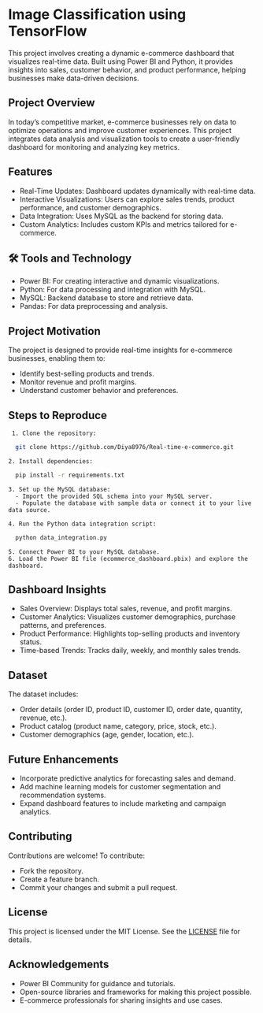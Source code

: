 
# Image Classification using TensorFlow

This project involves creating a dynamic e-commerce dashboard that visualizes real-time data. Built using Power BI and Python, it provides insights into sales, customer behavior, and product performance, helping businesses make data-driven decisions.

## Project Overview
In today’s competitive market, e-commerce businesses rely on data to optimize operations and improve customer experiences. This project integrates data analysis and visualization tools to create a user-friendly dashboard for monitoring and analyzing key metrics.




## Features

- Real-Time Updates: Dashboard updates dynamically with real-time data.
- Interactive Visualizations: Users can explore sales trends, product performance, and customer demographics.
- Data Integration: Uses MySQL as the backend for storing data.
- Custom Analytics: Includes custom KPIs and metrics tailored for e-commerce.



## 🛠 Tools and Technology
- Power BI: For creating interactive and dynamic visualizations.
- Python: For data processing and integration with MySQL.
- MySQL: Backend database to store and retrieve data.
- Pandas: For data preprocessing and analysis.

## Project Motivation
The project is designed to provide real-time insights for e-commerce businesses, enabling them to:

- Identify best-selling products and trends.
- Monitor revenue and profit margins.
- Understand customer behavior and preferences.
## Steps to Reproduce

     1. Clone the repository:

```bash
  git clone https://github.com/Diya8976/Real-time-e-commerce.git
```
    2. Install dependencies:

```bash
  pip install -r requirements.txt
```
    3. Set up the MySQL database:
      - Import the provided SQL schema into your MySQL server.
      - Populate the database with sample data or connect it to your live data source.

    4. Run the Python data integration script:

```bash
  python data_integration.py
```

    5. Connect Power BI to your MySQL database.
    6. Load the Power BI file (ecommerce_dashboard.pbix) and explore the dashboard.

## Dashboard Insights
- Sales Overview: Displays total sales, revenue, and profit margins.
- Customer Analytics: Visualizes customer demographics, purchase patterns, and preferences.
- Product Performance: Highlights top-selling products and inventory status.
- Time-based Trends: Tracks daily, weekly, and monthly sales trends.

## Dataset
The dataset includes:

- Order details (order ID, product ID, customer ID, order date, quantity, revenue, etc.).
- Product catalog (product name, category, price, stock, etc.).
- Customer demographics (age, gender, location, etc.).

## Future Enhancements
- Incorporate predictive analytics for forecasting sales and demand.
- Add machine learning models for customer segmentation and recommendation systems.
- Expand dashboard features to include marketing and campaign analytics.

## Contributing
Contributions are welcome! To contribute:

- Fork the repository.
- Create a feature branch.
- Commit your changes and submit a pull request.


## License

This project is licensed under the MIT License. See the [LICENSE](https://choosealicense.com/licenses/mit/) file for details.
## Acknowledgements

- Power BI Community for guidance and tutorials.
- Open-source libraries and frameworks for making this project possible.
- E-commerce professionals for sharing insights and use cases.
